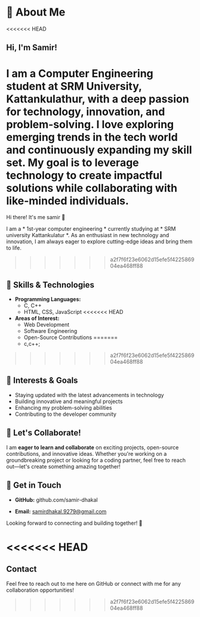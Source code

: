 # 👋 About Me

<<<<<<< HEAD
## Hi, I'm Samir!

I am a **Computer Engineering student** at **SRM University, Kattankulathur**, with a deep passion for technology, innovation, and problem-solving. I love exploring emerging trends in the tech world and continuously expanding my skill set. My goal is to leverage technology to create impactful solutions while collaborating with like-minded individuals.
=======
Hi there! It's me samir 👋

I am a * 1st-year computer engineering * currently studying at * SRM university Kattankulatur *. As an enthusiast in new technology and innovation, I am always eager to explore cutting-edge ideas and bring them to life.
>>>>>>> a2f7f6f23e6062d15efe5f422586904ea468ff88

## 🚀 Skills & Technologies
- **Programming Languages:**
  - C, C++
  - HTML, CSS, JavaScript
<<<<<<< HEAD
- **Areas of Interest:**
  - Web Development
  - Software Engineering
  - Open-Source Contributions
=======
  - c,c++;
>>>>>>> a2f7f6f23e6062d15efe5f422586904ea468ff88

## 🌱 Interests & Goals
- Staying updated with the latest advancements in technology
- Building innovative and meaningful projects
- Enhancing my problem-solving abilities
- Contributing to the developer community

## 🤝 Let's Collaborate!
I am **eager to learn and collaborate** on exciting projects, open-source contributions, and innovative ideas. Whether you're working on a groundbreaking project or looking for a coding partner, feel free to reach out—let's create something amazing together!

## 📩 Get in Touch
- **GitHub:** github.com/samir-dhakal

- **Email:** samirdhakal.9279@gmail.com

Looking forward to connecting and building together! 🚀

<<<<<<< HEAD
=======
## Contact
Feel free to reach out to me here on GitHub or connect with me for any collaboration opportunities!
>>>>>>> a2f7f6f23e6062d15efe5f422586904ea468ff88
